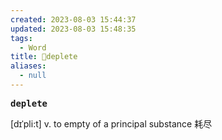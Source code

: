 ```yaml
---
created: 2023-08-03 15:44:37
updated: 2023-08-03 15:48:35
tags:
  - Word
title: 📖deplete
aliases:
  - null
---
```


<pre><strong>deplete</strong></pre>
[dɪˈpli:t]
v. to empty of a principal substance 耗尽
